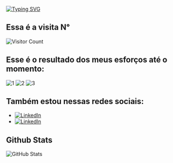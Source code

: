 [![Typing SVG](https://readme-typing-svg.herokuapp.com/?color=fff&size=60&center=true&vCenter=true&width=1000&lines=Bem+vindo+ao+meu+perfil!+:%29)](https://git.io/typing-svg)

## Essa é a visita N°
![Visitor Count](https://profile-counter.glitch.me/NatanCarFF/count.svg)

## Esse é o resultado dos meus esforços até o momento:

![1](https://github.com/NatanCarFF/NatanCarFF/assets/161735922/afe2428e-c365-49d9-9ef4-b6572ad156ea)
![2](https://github.com/NatanCarFF/NatanCarFF/assets/161735922/1b86156f-d897-46fd-9dc6-aeb195af45bc)
![3](https://github.com/NatanCarFF/NatanCarFF/assets/161735922/e5bba952-4b12-4c51-99f3-ddc2a9f1fd23)



## Também estou nessas redes sociais:
- [![LinkedIn](https://img.shields.io/badge/LinkedIn-fff?style=for-the-badge&logo=linkedin&logoColor=0E76A8)](https://www.linkedin.com/in/🛡-natanael-carvalho-082380201/)
- [![LinkedIn](https://img.shields.io/badge/instagram-fff?style=for-the-badge&logo=instagram&logoColor=0E76A8)](https://instagram.com/NatanCarFF)

## Github Stats

![GitHub Stats](https://github-readme-stats.vercel.app/api?username=NatanCarFF&theme=transparent&bg_color=000&border_color=30A3DC&show_icons=true&icon_color=30A3DC&title_color=E94D5F&text_color=FFF)

